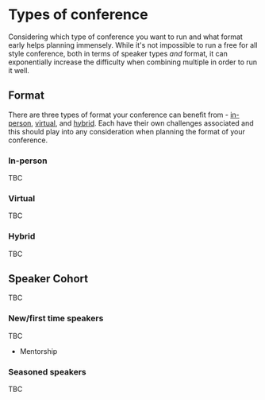 # Types of conference

Considering which type of conference you want to run and what format early helps planning immensely. While it's not impossible to run a free for all style conference, both in terms of speaker types *and* format, it can exponentially increase the difficulty when combining multiple in order to run it well.

## Format

There are three types of format your conference can benefit from - [in-person](#in-person), [virtual](#virtual), and [hybrid](#hybrid). Each have their own challenges associated and this should play into any consideration when planning the format of your conference.

### In-person

TBC

### Virtual

TBC

### Hybrid

TBC

## Speaker Cohort

TBC

### New/first time speakers

TBC

- Mentorship

### Seasoned speakers

TBC